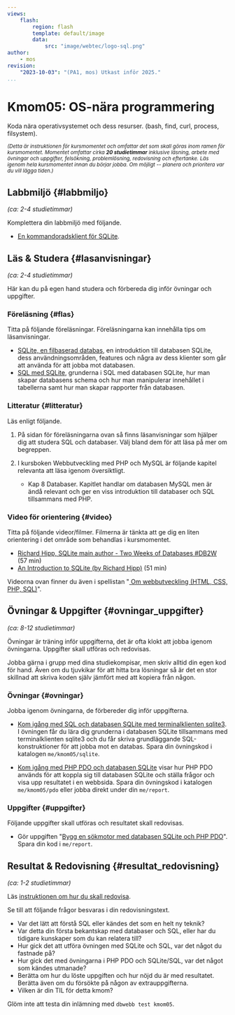 ```yaml
---
views:
    flash:
        region: flash
        template: default/image
        data:
            src: "image/webtec/logo-sql.png"
author:
    - mos
revision:
    "2023-10-03": "(PA1, mos) Utkast inför 2025."
...
```

Kmom05: OS-nära programmering
==================================

Koda nära operativsystemet och dess resurser. 
(bash, find, curl, process, filsystem).

<!--more-->



<small><i>(Detta är instruktionen för kursmomentet och omfattar det som skall göras inom ramen för kursmomentet. Momentet omfattar cirka **20 studietimmar** inklusive läsning, arbete med övningar och uppgifter, felsökning, problemlösning, redovisning och eftertanke. Läs igenom hela kursmomentet innan du börjar jobba. Om möjligt -- planera och prioritera var du vill lägga tiden.)</i></small>

<!--st op-->



Labbmiljö  {#labbmiljo}
---------------------------------

*(ca: 2-4 studietimmar)*

Komplettera din labbmiljö med följande.

* [En kommandoradsklient för SQLite](labbmiljo/sqlite3).



Läs & Studera  {#lasanvisningar}
---------------------------------

*(ca: 2-4 studietimmar)*

Här kan du på egen hand studera och förbereda dig inför övningar och uppgifter.



### Föreläsning {#flas}

Titta på följande föreläsningar. Föreläsningarna kan innehålla tips om läsanvisningar.

* [SQLite, en filbaserad databas](./../forelasning/sqlite-en-filbaserad-databas), en introduktion till databasen SQLite, dess användningsområden, features och några av dess klienter som går att använda för att jobba mot databasen.
* [SQL med SQLite](./../forelasning/sql-med-sqlite), grunderna i SQL med databasen SQLite, hur man skapar databasens schema och hur man manipulerar innehållet i tabellerna samt hur man skapar rapporter från databasen.

<!--
* Del I av PHP PDO föreläsning, grunderna samt rapporter till sökformulär
* PHP PDO med SQLite del I?
-->



### Litteratur  {#litteratur}

Läs enligt följande.

1. På sidan för föreläsningarna ovan så finns läsanvisningar som hjälper dig att studera SQL och databaser. Välj bland dem för att läsa på mer om begreppen.

1. I kursboken Webbutveckling med PHP och MySQL är följande kapitel relevanta att läsa igenom översiktligt.
    * Kap 8 Databaser. Kapitlet handlar om databasen MySQL men är ändå relevant och ger en viss introduktion till databaser och SQL tillsammans med PHP.



### Video för orientering {#video}

Titta på följande videor/filmer. Filmerna är tänkta att ge dig en liten orientering i det område som behandlas i kursmomentet.

* [Richard Hipp, SQLite main author - Two Weeks of Databases #DB2W](https://www.youtube.com/watch?v=2eaQzahCeh4) (57 min)
* [An Introduction to SQLite (by Richard Hipp)](https://www.youtube.com/watch?v=giAMt8Tj-84) (51 min)

Videorna ovan finner du även i spellistan "[ Om webbutveckling (HTML, CSS, PHP, SQL)](https://www.youtube.com/playlist?list=PLKtP9l5q3ce-Qp6DTS_2s6q-Br66ufoWc)".



Övningar & Uppgifter  {#ovningar_uppgifter}
-------------------------------------------

*(ca: 8-12 studietimmar)*

Övningar är träning inför uppgifterna, det är ofta klokt att jobba igenom övningarna. Uppgifter skall utföras och redovisas.

Jobba gärna i grupp med dina studiekompisar, men skriv alltid din egen kod för hand. Även om du tjuvkikar för att hitta bra lösningar så är det en stor skillnad att skriva koden själv jämfört med att kopiera från någon.



### Övningar {#ovningar}

Jobba igenom övningarna, de förbereder dig inför uppgifterna.

* [Kom igång med SQL och databasen SQLite med terminalklienten sqlite3](kunskap/kom-igang-med-sql-och-databasen-sqlite-med-terminalklienten-sqlite3). I övningen får du lära dig grunderna i databasen SQLite tillsammans med terminalklienten sqlite3 och du får skriva grundläggande SQL-konstruktioner för att jobba mot en databas. Spara din övningskod i katalogen `me/kmom05/sqlite`.

* [Kom igång med PHP PDO och databasen SQLite](kunskap/kom-igang-med-php-pdo-och-databasen-sqlite) visar hur PHP PDO används för att koppla sig till databasen SQLite och ställa frågor och visa upp resultatet i en webbsida. Spara din övningskod i katalogen `me/kmom05/pdo` eller jobba direkt under din `me/report`.

<!--
* Mer fokus på att använda befintlig databas och mindre på att bygga en egen databas?

* Sökformulär mot databasen?

    * Dels visa sökresultatet likt Google
    * Visa namn i en tabell
    * Visa detaljer om ett namn ?name=Mikael
    * Detaljer om datum ?date=29/9
-->



### Uppgifter {#uppgifter}

Följande uppgifter skall utföras och resultatet skall redovisas.

* Gör uppgiften "[Bygg en sökmotor med databasen SQLite och PHP PDO](uppgift/bygg-en-sokmotor-med-databasen-sqlite-och-php-pdo)". Spara din kod i `me/report`.

<!--
Sök på namn.
Sök på datum.
Sök mot flera tabeller.

Namndatabasen, en "sökmotor".
Månens faser?
Helgdagar?
Koppla till kalendern och lägg in namnsdag på varje dag.

* Lägg tillbaka PHP-guiden och lägg till stycke om databas/PDO för att komplettera artikeln.

* Använd funktioner för att bygga på kmom04.

Inför labbarna (kmom04-06) om det känns som det behövs och om det känns att det finns utrymme (koppla till guiden?)

1. Gör uppgiften "[PHP lab 5: utforska inbyggda funktioner](uppgift/php-lab5-utforska-inbyggda-funktioner)". Spara filerna i katalogen `me/kmom05/lab5`.


Extrauppgift minnessaker från fil till databasen.

1. Gör laborationen "[SQL lab 1, introduktion till SQL](uppgift/sql-lab-1-introduktion-till-sql)" som låter dig träna på SQL kommandon.

1. Gör uppgiften "[Gör en multisida för att söka i en databas](uppgift/bygg-en-multisida-for-att-soka-i-en-databas)". Spara filerna under `me/kmom05/jetty`.

1. Gör uppgiften "[Lab 6: PHP PDO och databasen SQLite](uppgift/php-lab6-php-pdo-och-databasen-sqlite)". Spara filerna i katalogen `me/kmom06/lab6`.

1. Gör uppgiften "[Bygg ut din htmlphp me-sida till version 5](uppgift/htmlphp-projekt-5)". Spara filerna i katalogen `me/kmom05/me5`.

1. Gör uppgiften "[Bygg ut din me-sida till version 6](uppgift/bygg-ut-din-htmlphp-me-sida-till-version-6)". Spara filerna i katalogen `me/kmom06/me6`.

1. Lägg till en inloggning på din mesida och styr så att man måste vara inloggad för att kunna redigera (lägga till, uppdatera, radera) i databasen. Kursrepot innehåller ett exempel på login i `example/login` som du kan utgå ifrån. Använd doe:doe och admin:admin som användare och lösenord.

1. Flytta användare och lösenord från din `config.php` och lägg in dem i en ny tabell i databasen.

-->



<!--
### Överkurs och extra uppgifter {#extra}

Här följer extra uppgifter som du kan utföra för att lära dig mer, om du har tid, lust och energi.

-->

<!--
* Koppla kalender till todo, troligen för svårt?

* Sök namn

* Login, gör ett komplett loginskript/hantering
* Extra övning som visa inloggninig, eller lägg som extrauppgift
* Inloggning av användare med lösenord.
-->




Resultat & Redovisning  {#resultat_redovisning}
-----------------------------------------------

*(ca: 1-2 studietimmar)*

Läs [instruktionen om hur du skall redovisa](./../redovisa).

Se till att följande frågor besvaras i din redovisningstext.

* Var det lätt att förstå SQL eller kändes det som en helt ny teknik?
* Var detta din första bekantskap med databaser och SQL, eller har du tidigare kunskaper som du kan relatera till?
* Hur gick det att utföra övningen med SQLite och SQL, var det något du fastnade på?
* Hur gick det med övningarna i PHP PDO och SQLite/SQL, var det något som kändes utmanade?
* Berätta om hur du löste uppgiften och hur nöjd du är med resultatet. Berätta även om du försökte på någon av extrauppgifterna.
* Vilken är din TIL för detta kmom?

Glöm inte att testa din inlämning med `dbwebb test kmom05`.
